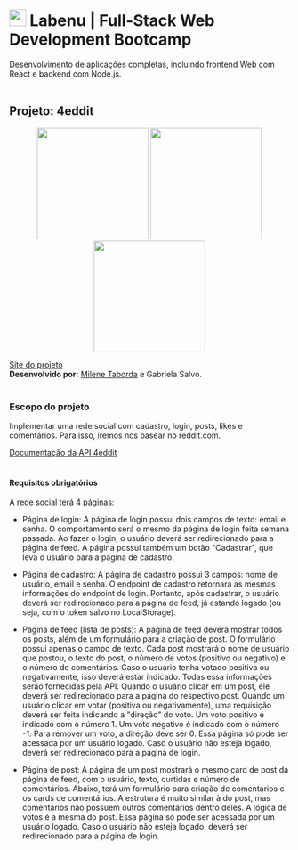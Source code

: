 #  <img  width='30' src='https://uploads-ssl.webflow.com/5e790d30d198385b09366d8f/5efbb5055f2478ba2bc322d0_icone_gif.gif'> Labenu | Full-Stack Web Development Bootcamp
Desenvolvimento de aplicações completas, incluindo frontend Web com React e backend com Node.js.
<br><br>

## Projeto: 4eddit

<p align="center">
  <img  width='200' src=''>
  <img  width='200' src=''>
  <img  width='200' src=''>
</p>


[Site do projeto](http://milky-scent.surge.sh/)
<br>
**Desenvolvido por:** [Milene Taborda](https://www.linkedin.com/in/milene-taborda/) e Gabriela Salvo.
<br><br>


### Escopo do projeto
Implementar uma rede social com cadastro, login, posts, likes e comentários. Para isso, iremos nos basear no reddit.com.


[Documentação da API 4eddit](https://documenter.getpostman.com/view/674905/SzYXXKEE?version=latest#08adf102-4d87-4f70-9dc3-b3c321b29739)
<br><br>


#### Requisitos obrigatórios

A rede social terá 4 páginas:
<br>
- Página de login: A página de login possui dois campos de texto: email e senha. O comportamento será o mesmo da página de login feita semana passada. Ao fazer o login, o usuário deverá ser redirecionado para a página de feed. A página possui também um botão "Cadastrar", que leva o usuário para a página de cadastro. <br>

- Página de cadastro: A página de cadastro possui 3 campos: nome de usuário, email e senha. O endpoint de cadastro retornará as mesmas informações do endpoint de login. Portanto, após cadastrar, o usuário deverá ser redirecionado para a página de feed, já estando logado (ou seja, com o token salvo no LocalStorage).<br>

- Página de feed (lista de posts): A página de feed deverá mostrar todos os posts, além de um formulário para a criação de post. O formulário possui apenas o campo de texto. Cada post mostrará o nome de usuário que postou, o texto do post, o número de votos (positivo ou negativo) e o número de comentários. Caso o usuário tenha votado positiva ou negativamente, isso deverá estar indicado. Todas essa informações serão fornecidas pela API. Quando o usuário clicar em um post, ele deverá ser redirecionado para a página do respectivo post. Quando um usuário clicar em votar (positiva ou negativamente), uma requisição deverá ser feita indicando a "direção" do voto. Um voto positivo é indicado com o número 1. Um voto negativo é indicado com o número -1. Para remover um voto, a direção deve ser 0. Essa página só pode ser acessada por um usuário logado. Caso o usuário não esteja logado, deverá ser redirecionado para a página de login. <br>

- Página de post: A página de um post mostrará o mesmo card de post da página de feed, com o usuário, texto, curtidas e número de comentários. Abaixo, terá um formulário para criação de comentários e os cards de comentários. A estrutura é muito similar à do post, mas comentários não possuem outros comentários dentro deles. A lógica de votos é a mesma do post. Essa página só pode ser acessada por um usuário logado. Caso o usuário não esteja logado, deverá ser redirecionado para a página de login.


